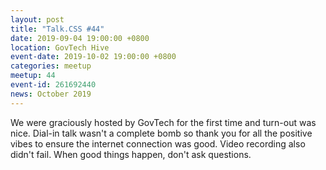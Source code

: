 ```yaml
---
layout: post
title: "Talk.CSS #44"
date: 2019-09-04 19:00:00 +0800
location: GovTech Hive
event-date: 2019-10-02 19:00:00 +0800
categories: meetup
meetup: 44
event-id: 261692440
news: October 2019
---
```

We were graciously hosted by GovTech for the first time and turn-out was nice. Dial-in talk wasn't a complete bomb so thank you for all the positive vibes to ensure the internet connection was good. Video recording also didn't fail. When good things happen, don't ask questions.